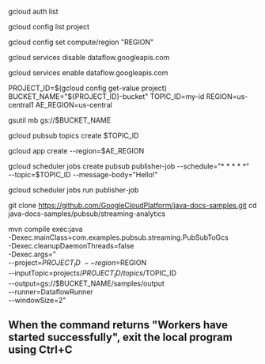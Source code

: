 gcloud auth list

gcloud config list project

gcloud config set compute/region "REGION"

gcloud services disable dataflow.googleapis.com

gcloud services enable dataflow.googleapis.com

PROJECT_ID=$(gcloud config get-value project)
BUCKET_NAME="${PROJECT_ID}-bucket"
TOPIC_ID=my-id
REGION=us-central1
AE_REGION=us-central

gsutil mb gs://$BUCKET_NAME

gcloud pubsub topics create $TOPIC_ID

gcloud app create --region=$AE_REGION

gcloud scheduler jobs create pubsub publisher-job --schedule="* * * * *" \
    --topic=$TOPIC_ID --message-body="Hello!"
    
gcloud scheduler jobs run publisher-job

git clone https://github.com/GoogleCloudPlatform/java-docs-samples.git
cd java-docs-samples/pubsub/streaming-analytics





mvn compile exec:java \
-Dexec.mainClass=com.examples.pubsub.streaming.PubSubToGcs \
-Dexec.cleanupDaemonThreads=false \
-Dexec.args=" \
    --project=$PROJECT_ID \
    --region=$REGION \
    --inputTopic=projects/$PROJECT_ID/topics/$TOPIC_ID \
    --output=gs://$BUCKET_NAME/samples/output \
    --runner=DataflowRunner \
    --windowSize=2"
    


## When the command returns "Workers have started successfully", exit the local program using Ctrl+C



    
    

